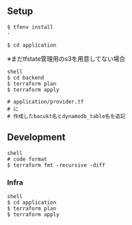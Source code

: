 ## Setup
```shell
$ tfenv install
- 

$ cd application
```

※まだtfstate管理用のs3を用意してない場合
```
shell
$ cd backend
$ terraform plan
$ terraform apply

# application/provider.tf
# に
# 作成したbacukt名とdynamodb_table名を追記
```

## Development
```
shell
# code format
$ terraform fmt -recursive -diff
```

### Infra
```
shell
$ cd application
$ terraform plan
$ terraform apply
```
